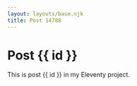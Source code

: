 ```yaml
---
layout: layouts/base.njk
title: Post 14788
---
```


# Post {{ id }}

This is post {{ id }} in my Eleventy project.
